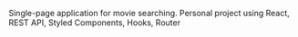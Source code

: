 Single-page application for movie searching. Personal project using React, REST API, Styled Components, Hooks, Router
